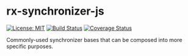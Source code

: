 # rx-synchronizer-js
[![License: MIT](https://img.shields.io/badge/License-MIT-yellow.svg)](https://opensource.org/licenses/MIT)
[![Build Status](https://travis-ci.org/protoman92/rx-synchronizer-js.svg?branch=master)](https://travis-ci.org/protoman92/rx-synchronizer-js)
[![Coverage Status](https://coveralls.io/repos/github/protoman92/rx-synchronizer-js/badge.svg?branch=master)](https://coveralls.io/github/protoman92/rx-synchronizer-js?branch=master)

Commonly-used synchronizer bases that can be composed into more specific purposes.
